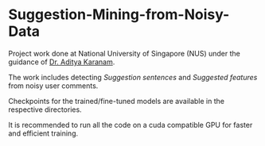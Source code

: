 # Suggestion-Mining-from-Noisy-Data

Project work done at National University of Singapore (NUS) under the guidance of [Dr. Aditya Karanam](https://www.comp.nus.edu.sg/disa/bio/karanam/). 

The work includes detecting _Suggestion sentences_ and _Suggested features_ from noisy user comments. 

Checkpoints for the trained/fine-tuned models are available in the respective directories.

It is recommended to run all the code on a cuda compatible GPU for faster and efficient training.
